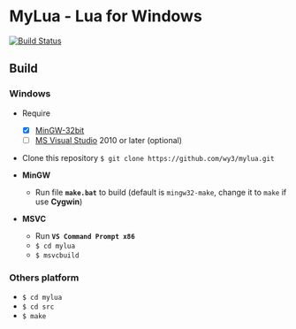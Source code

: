 MyLua - Lua for Windows
===

[![Build Status](https://travis-ci.org/wy3/mylua.svg?branch=master)](https://travis-ci.org/wy3/mylua)

## Build

### Windows
- Require
	 - [x] [MinGW-32bit](http://www.mingw.org/) 
	 - [ ] [MS Visual Studio](https://www.visualstudio.com/) 2010 or later (optional)

- Clone this repository `$ git clone https://github.com/wy3/mylua.git`

- **MinGW**
	- Run file **`make.bat`** to build (default is `mingw32-make`, change it to `make` if use **Cygwin**)
	
- **MSVC**
	- Run **`VS Command Prompt x86`**
	- `$ cd mylua`
	- `$ msvcbuild`

### Others platform
- `$ cd mylua`
- `$ cd src`
- `$ make`
